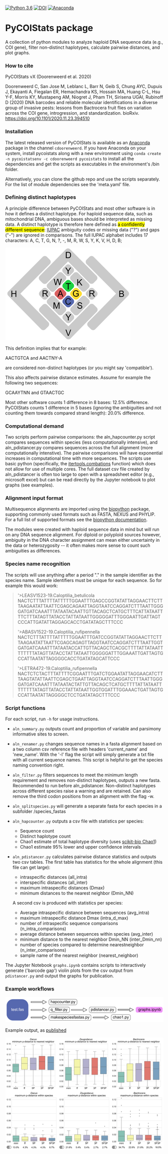 [![Python 3.6](https://img.shields.io/badge/python-3.6-blue.svg)](https://www.python.org/downloads/release/python-360/)
[![DOI](https://zenodo.org/badge/264048060.svg)](https://zenodo.org/badge/latestdoi/264048060)
[![Anaconda](https://anaconda.org/cdoorenweerd/pycoistats/badges/version.svg)](https://anaconda.org/cdoorenweerd/pycoistats)

# PyCOIStats package
A collection of python modules to analyze haploid DNA sequence data (e.g., COI gene), filter non-distinct haplotypes, calculate pairwise distances, and plot graphs.


### How to cite

PyCOIStats vX (Doorenweerd et al. 2020)

Doorenweerd C, San Jose M, Leblanc L, Barr N, Geib S, Chung AYC, Dupuis J, Ekayanti A, Fiegalan ER, Hemachandra KS, Hossain MA, Huang C-L, Hsu Y-F, Morris KY, Mustapeng AM, Niogret J, Pham TH, Sirisena UGAI, Rubinoff D (2020) DNA barcodes and reliable molecular identifications in a diverse group of invasive pests: lessons from Bactrocera fruit flies on variation across the COI gene, introgression, and standardization. bioRxiv. https://doi.org/10.1101/2020.11.23.394510 

### Installation

The latest released version of PyCOIStats is available as an [Anaconda](https://anaconda.org/anaconda/repo) package in the channel `cdoorenweerd`. If you have Anaconda on your system, install pycoistats along with a new environment using `conda create -n pycoistatsenv -c cdoorenweerd pycoistats` to install all the dependencies and get the scripts as executables in the environment's /bin folder.

Alternatively, you can clone the github repo and use the scripts separately. For the list of module dependencies see the 'meta.yaml' file.


### Defining distinct haplotypes

A principle difference between PyCOIStats and most other software is in how it defines a distinct haplotype. For haploid sequence data, such as mitochondrial DNA, ambiguous bases should be interpreted as missing data. A distinct haplotype is therefore here defined as <mark>a confidently different sequence</mark>: [IUPAC](https://en.wikipedia.org/wiki/International_Union_of_Pure_and_Applied_Chemistry) ambiguity codes or missing data ("?") and gaps ("-") are ignored in comparisons. The full IUPAC alphabet includes 17 characters: A, C, T, G, N, ?, -, M, R, W, S, Y, K, V, H, D, B;

![IUPAC ambiguity codes](./docs/IUPAC_codes.png)

This definition implies that for example:

AACTGTCA and AACTNY-A

are considered non-distinct haplotypes (or you might say 'compatible').

This also affects pairwise distance estimates. Assume for example the following two sequences:

GCAAYTNN and GTAACTGC

Most other software counts 1 difference in 8 bases: 12.5% difference. PyCOIStats counts 1 difference in 5 bases (ignoring the ambiguities and not counting them towards compared strand length): 20.0% difference.


### Computational demand

Two scripts perform pairwise comparisons: the aln_hapcounter.py script compares sequences within species (less computationally intensive), and  aln_pdistancer.py compares sequences across the full alignment (more computationally intenstive). The pairwise comparisons will have exponential increases in computational time with more sequences. The scripts use basic python (specifically, the [itertools.combations](https://docs.python.org/3/library/itertools.html) function) which does not allow for use of multiple cores. The full dataset csv file created by aln_pdistancer is often too large to open with a spreadsheet editor (e.g., microsoft excel) but can be read directly by the Jupyter notebook to plot graphs (see examples).


### Alignment input format

Multisequence alignments are imported using the [biopython](https://biopython.org/) package, supporting commonly used formats such as FASTA, NEXUS and PHYLIP. For a full list of supported formats see the [biopython documentation](https://biopython.org/docs/dev/api/Bio.AlignIO.html).

The modules were created with haploid sequence data in mind but will run on any DNA sequence alignment. For diploid or polyploid sources however, ambiguity in the DNA character assignment can mean either uncertainty in the data or heterozygosity -- it often makes more sense to count such ambiguities as differences.

### Species name recognition

The scripts will use anything after a period "." in the sample identifier as the species name. Sample identifiers must be unique for each sequence. So for example this would work:

>'>LEASV1523-19.Caloptilia_betulicola
NACTCTTTATTTTATTTTTGGAATTTGAGCCGGTATATTAGGAACTTCTTTAAGAATATTAATTCGAGCAGAATTAGGTAATCCAGGATCTTTAATTGGGGATGATCAAATTTATAATACAATTGTTACAGCTCATGCTTTCATTATAATTTTCTTTATAGTTATACCTATTATAATTGGGGGATTTGGGAATTGATTAGTCCCATTGATATTAGGAGCACCTGATATAGCTTTCCC
>
>'>ABASV1522-19.Caloptilia_rufipennella
NACTCTTTATTTTATTTTTGGAATTTGATCCGGTATATTAGGAACTTCTTTAAGAATATTAATTCGAGCAGAGTTAGGTAATCCAGGATCTTTAATTGGTGATGATCAAATTTATAATACCATTGTTACAGCTCACGCTTTTATTATAATTTTTTTTATAGTTATACCTATTATAATTGGGGGATTTGGAAATTGATTAGTGCCATTAATATTAGGGGCACCTGATATAGCATTCCC
>
>'>LETRA472-19.Caloptilia_rufipennella
NACTCTCTACTTTATTTTCGGAATTTGATCTGGAATATTAGGAACATCTTTAAGTATATTAATTCGAGCTGAATTAGGTAATCCAGGATCTTTAATTGGGGATGATCAAATTTATAATACTATTGTTACAGCTCATGCTTTTATTATAATTTTTTTTATAGTTATACCTATTATAATTGGTGGATTTGGAAACTGATTAGTGCCATTAATATTAGGGGCTCCTGATATAGCTTTCCC


### Script functions

For each script, run `-h` for usage instructions.

- `aln_summary.py` outputs count and proportion of variable and parsimony informative sites to screen.

- `aln_renamer.py` changes sequence names in a fasta alignment based on a two column csv reference file with headers 'current_name' and 'new_name'. With the '-l' flag the script will simply generate a txt file with all current sequence names. This script is helpful to get the species naming convention right.

- `aln_filter.py` filters sequences to meet the minimum length requirement and removes non-distinct haplotypes, outputs a new fasta. Recommended to run before aln_pdistancer. Non-distinct haplotypes across different species raise a warning and are retained. Can also remove the third codon positions from an alignment with the flag -w.

- `aln_splitspecies.py` will generate a separate fasta for each species in a subfolder /species_fastas

- `aln_hapcounter.py` outputs a csv file with statistics per species:
    - Sequence count
    - Distinct haplotype count
    - Chao1 estimate of total haplotype diversity (uses [scikit-bio Chao1](http://scikit-bio.org/docs/0.5.6/generated/skbio.diversity.alpha.chao1.html?highlight=chao1))
    - Chao1 estimate 95% lower and upper confidence intervals

- `aln_pdistancer.py` calculates pairwise distance statistics and outputs two csv tables.
    The first table has statistics for the whole alignment (this file can get large):
    - intraspecific distances (all_intra)
    - interspecific distances (all_inter)
    - maximum intraspecific distances (Dmax)
    - minimum distances to the nearest neighbor (Dmin_NN)
    
    A second csv is produced with statistics per species:
    - Average intraspecific distance between sequences (avg_intra)
    - maximum intraspecific distance Dmax (intra_d_max)
    - number of intraspecific sequence comparisons (n_intra_comparisons)
    - average distance between sequences within species (avg_inter)
    - minimum distance to the nearest neighbor Dmin_NN (inter_Dmin_nn)
    - number of species compared to determine nearestneighbor (n_inter_comparisons)
    - sample name of the nearest neighbor (nearest_neighbor)

The Jupyter Notebook `graphs.ipynb` contains scripts to interactively generate ('barcode gap') violin plots from the csv output from ```pdistancer.py``` and output the graphs for publication.


### Example workflows

![Workflow example](./docs/workflow_example.png)


Example output, as [published](https://doi.org/https://doi.org/10.1101/2020.11.23.394510)

![Output example](./docs/output_example.png)
